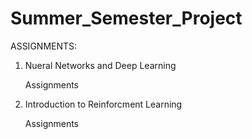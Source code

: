 # Summer_Semester_Project

ASSIGNMENTS:

1. Nueral Networks and Deep Learning
  
    Assignments
   
2. Introduction to Reinforcment Learning
   
   Assignments   
